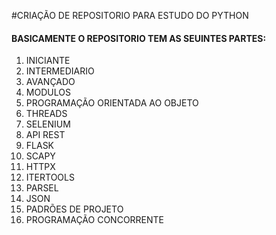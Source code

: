 #CRIAÇÃO DE REPOSITORIO PARA ESTUDO DO PYTHON
#### BASICAMENTE O REPOSITORIO TEM AS SEUINTES PARTES:
 01) INICIANTE
 02) INTERMEDIARIO
 03) AVANÇADO
 04) MODULOS
 05) PROGRAMAÇÃO ORIENTADA AO OBJETO 
 06) THREADS
 07) SELENIUM
 08) API REST
 09) FLASK
 10) SCAPY
 11) HTTPX
 12) ITERTOOLS
 13) PARSEL
 14) JSON 
 15) PADRÕES DE PROJETO 
 16) PROGRAMAÇÃO CONCORRENTE